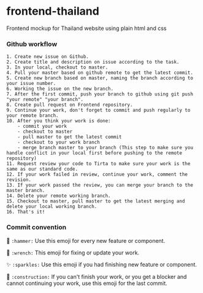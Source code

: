 # frontend-thailand
Frontend mockup for Thailand website using plain html and css

### Github workflow

```
1. Create new issue on Github.
2. Create title and description on issue according to the task.
3. In your local, checkout to master.
4. Pull your master based on github remote to get the latest commit.
5. Create new branch based on master, naming the branch according to your issue number.
6. Working the issue on the new branch.
7. After the first commit, push your branch to github using git push "your remote" "your branch".
8. Create pull request on Frontend repository.
9. Continue your work, don't forget to commit and push regularly to your remote branch.
10. After you think your work is done:
    - commit your work
    - checkout to master
    - pull master to get the latest commit
    - checkout to your work branch
    - merge branch master to your branch (This step to make sure you handle conflict in your local first before pushing to the remote repository)
11. Request review your code to Tirta to make sure your work is the same as our standard code.
12. If your work failed in review, continue your work, comment the revision.
13. If your work passed the review, you can merge your branch to the master branch.
14. Delete your remote working branch.
15. Checkout to master, pull master to get the latest merging and delete your local working branch.
16. That's it!
```

### Commit convention

:hammer: `:hammer:` Use this emoji for every new feature or component.

:wrench: `:wrench:` This emoji for fixing or update your work.

:sparkles: `:sparkles:` Use this emoji if you had finishing new feature or component.

:construction: `:construction:` If you can't finish your work, or you get a blocker and cannot continuing your work, use this emoji for the last commit.

